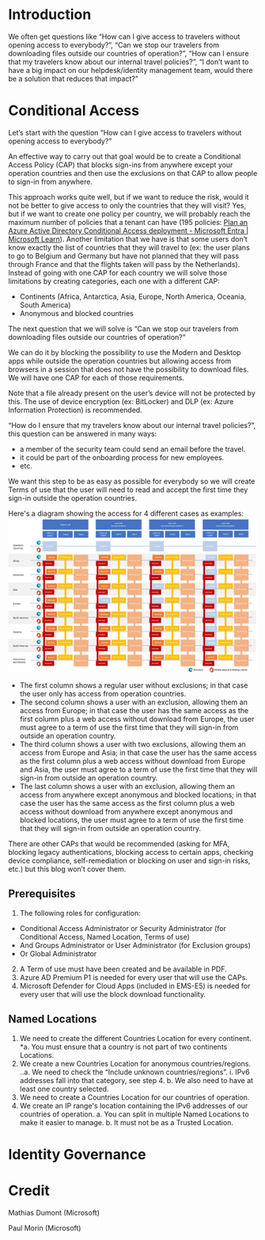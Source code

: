 # Introduction

We often get questions like “How can I give access to travelers without opening access to everybody?”, “Can we stop our travelers from downloading files outside our countries of operation?”, “How can I ensure that my travelers know about our internal travel policies?”, “I don’t want to have a big impact on our helpdesk/identity management team, would there be a solution that reduces that impact?” 

# Conditional Access

Let’s start with the question “How can I give access to travelers without opening access to everybody?” 

An effective way to carry out that goal would be to create a Conditional Access Policy (CAP) that blocks sign-ins from anywhere except your operation countries and then use the exclusions on that CAP to allow people to sign-in from anywhere. 

This approach works quite well, but if we want to reduce the risk, would it not be better to give access to only the countries that they will visit? Yes, but if we want to create one policy per country, we will probably reach the maximum number of policies that a tenant can have (195 policies: [Plan an Azure Active Directory Conditional Access deployment - Microsoft Entra | Microsoft Learn](https://learn.microsoft.com/en-us/azure/active-directory/conditional-access/plan-conditional-access#minimize-the-number-of-conditional-access-policies)). Another limitation that we have is that some users don’t know exactly the list of countries that they will travel to (ex: the user plans to go to Belgium and Germany but have not planned that they will pass through France and that the flights taken will pass by the Netherlands). Instead of going with one CAP for each country we will solve those limitations by creating categories, each one with a different CAP: 
- Continents (Africa, Antarctica, Asia, Europe, North America, Oceania, South America) 
- Anonymous and blocked countries 

The next question that we will solve is “Can we stop our travelers from downloading files outside our countries of operation?” 

We can do it by blocking the possibility to use the Modern and Desktop apps while outside the operation countries but allowing access from browsers in a session that does not have the possibility to download files. We will have one CAP for each of those requirements. 

Note that a file already present on the user’s device will not be protected by this. The use of device encryption (ex: BitLocker) and DLP (ex: Azure Information Protection) is recommended.  

“How do I ensure that my travelers know about our internal travel policies?”, this question can be answered in many ways: 
- a member of the security team could send an email before the travel. 
- it could be part of the onboarding process for new employees. 
- etc. 

We want this step to be as easy as possible for everybody so we will create Terms of use that the user will need to read and accept the first time they sign-in outside the operation countries. 

 
Here's a diagram showing the access for 4 different cases as examples: 
![image](./images/CAP-diagram.png)

- The first column shows a regular user without exclusions; in that case the user only has access from operation countries. 
- The second column shows a user with an exclusion, allowing them an access from Europe; in that case the user has the same access as the first column plus a web access without download from Europe, the user must agree to a term of use the first time that they will sign-in from outside an operation country. 
- The third column shows a user with two exclusions, allowing them an access from Europe and Asia; in that case the user has the same access as the first column plus a web access without download from Europe and Asia, the user must agree to a term of use the first time that they will sign-in from outside an operation country. 
- The last column shows a user with an exclusion, allowing them an access from anywhere except anonymous and blocked locations; in that case the user has the same access as the first column plus a web access without download from anywhere except anonymous and blocked locations, the user must agree to a term of use the first time that they will sign-in from outside an operation country. 

There are other CAPs that would be recommended (asking for MFA, blocking legacy authentications, blocking access to certain apps, checking device compliance, self-remediation or blocking on user and sign-in risks, etc.) but this blog won’t cover them. 

## Prerequisites

1. The following roles for configuration: 
- Conditional Access Administrator or Security Administrator (for Conditional Access, Named Location, Terms of use) 
- And Groups Administrator or User Administrator (for Exclusion groups) 
- Or Global Administrator 
2. A Term of use must have been created and be available in PDF.
3. Azure AD Premium P1 is needed for every user that will use the CAPs. 
4. Microsoft Defender for Cloud Apps (included in EMS-E5) is needed for every user that will use the block download functionality. 

## Named Locations

1. We need to create the different Countries Location for every continent. 
*a.  You must ensure that a country is not part of two continents Locations. 
2. We create a new Countries Location for anonymous countries/regions. 
..a. We need to check the “Include unknown countries/regions”. 
i. IPv6 addresses fall into that category, see step 4. 
b. We also need to have at least one country selected. 
3. We need to create a Countries Location for our countries of operation. 
4. We create an IP range's location containing the IPv6 addresses of our countries of operation. 
a. You can split in multiple Named Locations to make it easier to manage. 
b. It must not be as a Trusted Location.










# Identity Governance



# Credit

Mathias Dumont (Microsoft)

Paul Morin (Microsoft)



